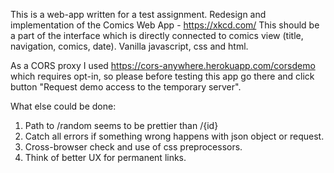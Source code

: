 This is a web-app written for a test assignment.
Redesign and implementation of the Comics Web App - https://xkcd.com/
This should be a part of the interface which is directly connected to comics view (title, navigation, comics, date).
Vanilla javascript, css and html.

As a CORS proxy I used https://cors-anywhere.herokuapp.com/corsdemo which requires opt-in, so please before testing this app go there and click button "Request demo access to the temporary server".

What else could be done:
1) Path to /random seems to be prettier than /{id} 
2) Catch all errors if something wrong happens with json object or request.
3) Cross-browser check and use of css preprocessors.
4) Think of better UX for permanent links.


